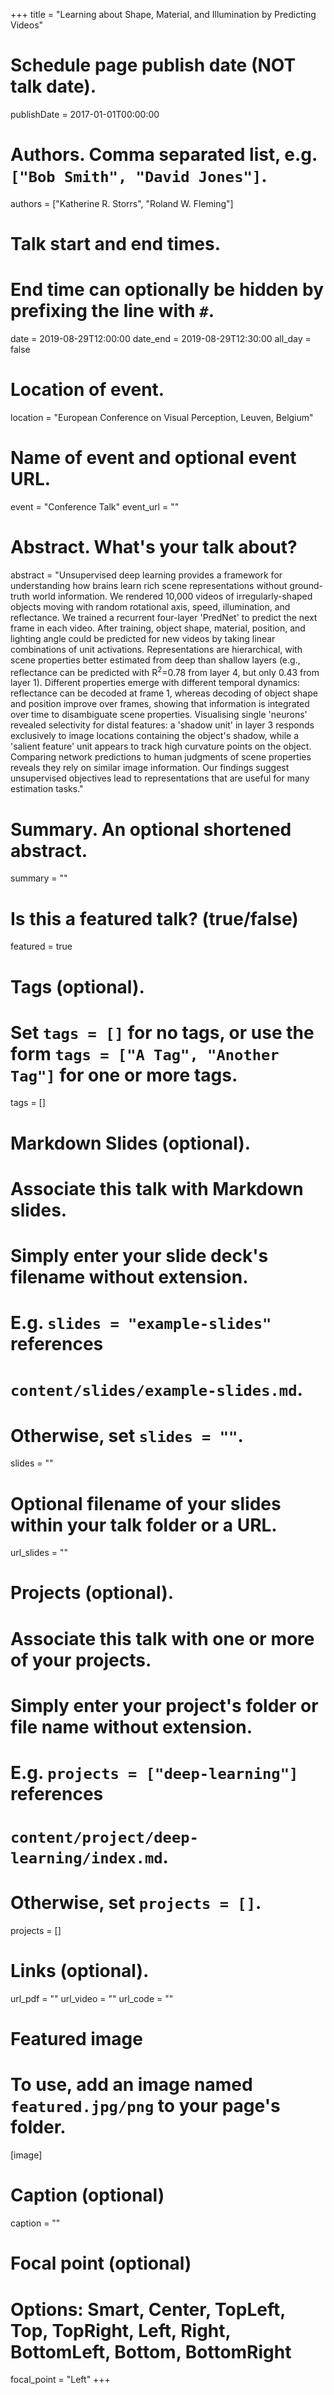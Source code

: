 +++
title = "Learning about Shape, Material, and Illumination by Predicting Videos"

# Schedule page publish date (NOT talk date).
publishDate = 2017-01-01T00:00:00

# Authors. Comma separated list, e.g. `["Bob Smith", "David Jones"]`.
authors = ["Katherine R. Storrs", "Roland W. Fleming"]

# Talk start and end times.
#   End time can optionally be hidden by prefixing the line with `#`.
date = 2019-08-29T12:00:00
date_end = 2019-08-29T12:30:00
all_day = false

# Location of event.
location = "European Conference on Visual Perception, Leuven, Belgium"

# Name of event and optional event URL.
event = "Conference Talk"
event_url = ""

# Abstract. What's your talk about?
abstract = "Unsupervised deep learning provides a framework for understanding how brains learn rich scene representations without ground-truth world information. We rendered 10,000 videos of irregularly-shaped objects moving with random rotational axis, speed, illumination, and reflectance. We trained a recurrent four-layer 'PredNet' to predict the next frame in each video. After training, object shape, material, position, and lighting angle could be predicted for new videos by taking linear combinations of unit activations. Representations are hierarchical, with scene properties better estimated from deep than shallow layers (e.g., reflectance can be predicted with R<sup>2</sup>=0.78 from layer 4, but only 0.43 from layer 1). Different properties emerge with different temporal dynamics: reflectance can be decoded at frame 1, whereas decoding of object shape and position improve over frames, showing that information is integrated over time to disambiguate scene properties. Visualising single 'neurons' revealed selectivity for distal features: a 'shadow unit' in layer 3 responds exclusively to image locations containing the object's shadow, while a 'salient feature' unit appears to track high curvature points on the object. Comparing network predictions to human judgments of scene properties reveals they rely on similar image information. Our findings suggest unsupervised objectives lead to representations that are useful for many estimation tasks."

# Summary. An optional shortened abstract.
summary = ""

# Is this a featured talk? (true/false)
featured = true

# Tags (optional).
#   Set `tags = []` for no tags, or use the form `tags = ["A Tag", "Another Tag"]` for one or more tags.
tags = []

# Markdown Slides (optional).
#   Associate this talk with Markdown slides.
#   Simply enter your slide deck's filename without extension.
#   E.g. `slides = "example-slides"` references 
#   `content/slides/example-slides.md`.
#   Otherwise, set `slides = ""`.
slides = ""

# Optional filename of your slides within your talk folder or a URL.
url_slides = ""

# Projects (optional).
#   Associate this talk with one or more of your projects.
#   Simply enter your project's folder or file name without extension.
#   E.g. `projects = ["deep-learning"]` references 
#   `content/project/deep-learning/index.md`.
#   Otherwise, set `projects = []`.
projects = []

# Links (optional).
url_pdf = ""
url_video = ""
url_code = ""

# Featured image
# To use, add an image named `featured.jpg/png` to your page's folder. 
[image]
  # Caption (optional)
  caption = ""

  # Focal point (optional)
  # Options: Smart, Center, TopLeft, Top, TopRight, Left, Right, BottomLeft, Bottom, BottomRight
  focal_point = "Left"
+++
